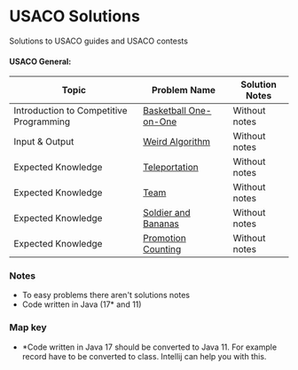 # USACO Solutions

Solutions to USACO guides and USACO contests

#### USACO General:
| Topic | Problem Name | Solution Notes |
| -------------- | ------------ | -------------- |
| Introduction to Competitive Programming | [Basketball One-on-One][BaskOoO] | Without notes |
| Input & Output| [Weird Algorithm][WeiAlg] | Without notes |
| Expected Knowledge | [Teleportation][Telep] | Without notes |
| Expected Knowledge | [Team][TeamEx] | Without notes |
| Expected Knowledge | [Soldier and Bananas][SoldierAB] | Without notes |
| Expected Knowledge | [Promotion Counting][PromC] | Without notes |

[BaskOoO]: src/general/BasketBallOneOnOne.java
[WeiAlg]: src/general/WeirdAlgorithm.java
[FenceP]: src/general/FencePainting.java
[Telep]: src/general/Teleportation.java
[TeamEx]: src/general/Team.java
[SoldierAB]: src/general/SoldierAndBananas.java
[PromC]: src/general/PromotionCounting.java

### Notes
* To easy problems there aren't solutions notes
*  Code written in Java (17* and 11)
### Map key
* \*Code written in Java 17 should be converted to Java 11. For example record have to be converted to class. Intellij can help you with this.
